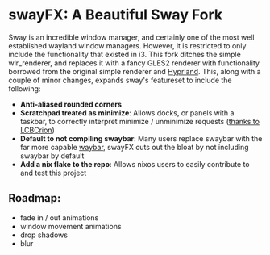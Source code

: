 # swayFX: A Beautiful Sway Fork

Sway is an incredible window manager, and certainly one of the most well established wayland window managers. However, it is restricted to only include the functionality that existed in i3. This fork ditches the simple wlr_renderer, and replaces it with a fancy GLES2 renderer with functionality borrowed from the original simple renderer and [Hyprland](https://github.com/vaxerski/Hyprland). This, along with a couple of minor changes, expands sway's featureset to include the following:

+ **Anti-aliased rounded corners**
+ **Scratchpad treated as minimize**: Allows docks, or panels with a taskbar, to correctly interpret minimize / unminimize requests ([thanks to LCBCrion](https://github.com/swaywm/sway/issues/6457))
+ **Default to not compiling swaybar**: Many users replace swaybar with the far more capable [waybar](https://github.com/Alexays/Waybar), swayFX cuts out the bloat by not including swaybar by default
+ **Add a nix flake to the repo**: Allows nixos users to easily contribute to and test this project

## Roadmap:
+ fade in / out animations
+ window movement animations
+ drop shadows
+ blur


